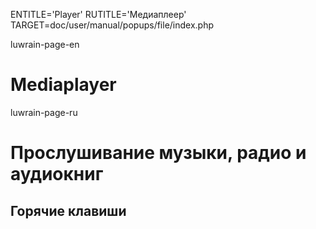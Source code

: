 
ENTITLE='Player'
RUTITLE='Медиаплеер'
TARGET=doc/user/manual/popups/file/index.php

luwrain-page-en

# Mediaplayer

luwrain-page-ru

# Прослушивание музыки, радио и аудиокниг

## Горячие клавиши
